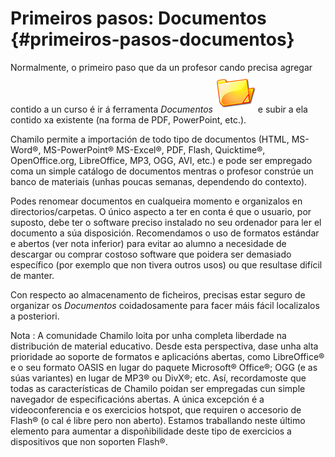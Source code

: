 # Primeiros pasos: Documentos {#primeiros-pasos-documentos}

Normalmente, o primeiro paso que da un profesor cando precisa agregar contido a un curso é ir á ferramenta _Documentos_ ![](../assets/graphics111.png) e subir a ela contido xa existente (na forma de PDF, PowerPoint, etc.).

Chamilo permite a importación de todo tipo de documentos (HTML, MS-Word®, MS-PowerPoint® MS-Excel®, PDF, Flash, Quicktime®, OpenOffice.org, LibreOffice, MP3, OGG, AVI, etc.) e pode ser empregado coma un simple catálogo de documentos mentras o profesor constrúe un banco de materiais (unhas poucas semanas, dependendo do contexto).

Podes renomear documentos en cualqueira momento e organizalos en directorios/carpetas. O único aspecto a ter en conta é que o usuario, por suposto, debe ter o software preciso instalado no seu ordenador para ler el documento a súa disposición. Recomendamos o uso de formatos estándar e abertos (ver nota inferior) para evitar ao alumno a necesidade de descargar ou comprar costoso software que poidera ser demasiado específico (por exemplo que non tivera outros usos) ou que resultase difícil de manter.

Con respecto ao almacenamento de ficheiros, precisas estar seguro de organizar os _Documentos_ coidadosamente para facer máis fácil localizalos a posteriori.

Nota : A comunidade Chamilo loita por unha completa liberdade na distribución de material educativo. Desde esta perspectiva, dase unha alta prioridade ao soporte de formatos e aplicacións abertas, como LibreOffice® e o seu formato OASIS en lugar do paquete Microsoft® Office®; OGG (e as súas variantes) en lugar de MP3® ou DivX®; etc. Así, recordamoste que todas as características de Chamilo poidan ser empregadas cun simple navegador de especificacións abertas. A única excepción é a videoconferencia e os exercicios hotspot, que requiren o accesorio de Flash® (o cal é libre pero non aberto). Estamos traballando neste último elemento para aumentar a dispoñibilidade deste tipo de exercicios a dispositivos que non soporten Flash®.